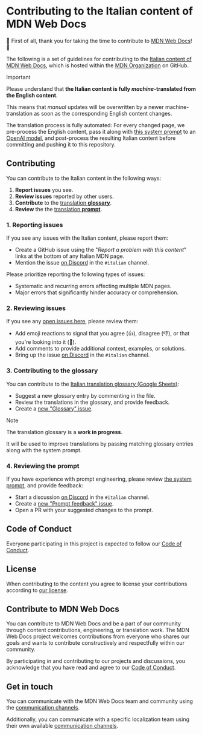# Contributing to the Italian content of MDN Web Docs

:tada: First of all, thank you for taking the time to contribute to [MDN Web Docs](https://developer.mozilla.org)! :tada:

The following is a set of guidelines for contributing to the [Italian content of MDN Web Docs](https://github.com/mdn/translated-content-it), which is hosted within the [MDN Organization](https://github.com/mdn) on GitHub.

> [!IMPORTANT]
> Please understand that **the Italian content is fully _machine_-translated from the English content**.
>
> This means that _manual_ updates will be overwritten by a newer machine-translation as soon as the corresponding English content changes.
>
> The translation process is fully automated: For every changed page, we pre-process the English content, pass it along with [this system prompt][prompt] to an [OpenAI model](https://platform.openai.com/docs/models), and post-process the resulting Italian content before committing and pushing it to this repository.

## Contributing

You can contribute to the Italian content in the following ways:

1. **Report issues** you see.
2. **Review issues** reported by other users.
3. **Contribute** to the [translation **glossary**][glossary].
4. **Review** the the [translation **prompt**][prompt].

### 1. Reporting issues

If you see any issues with the Italian content, please report them:

- Create a GitHub issue using the "_Report a problem with this content_" links at the bottom of any Italian MDN page.
- Mention the issue [on Discord][discord] in the `#italian` channel.

Please prioritize reporting the following types of issues:

- Systematic and recurring errors affecting multiple MDN pages.
- Major errors that significantly hinder accuracy or comprehension.

### 2. Reviewing issues

If you see any [open issues here](https://github.com/mdn/translated-content-it/issues), please review them:

- Add emoji reactions to signal that you agree (👍), disagree (👎), or that you're looking into it (👀).
- Add comments to provide additional context, examples, or solutions.
- Bring up the issue [on Discord][discord] in the `#italian` channel.

### 3. Contributing to the glossary

You can contribute to the [Italian translation glossary (Google Sheets)][glossary]:

- Suggest a new glossary entry by commenting in the file.
- Review the translations in the glossary, and provide feedback.
- Create a [new "Glossary" issue](https://github.com/mdn/translated-content-it/issues/new?template=bug.yml&title=Glossary+-+<SUMMARIZE+THE+PROBLEM>).

> [!NOTE]
> The translation glossary is a **work in progress**.
>
> It will be used to improve translations by passing matching glossary entries along with the system prompt.

### 4. Reviewing the prompt

If you have experience with prompt engineering, please review [the system prompt][prompt], and provide feedback:

- Start a discussion [on Discord][discord] in the `#italian` channel.
- Create a [new "Prompt feedback" issue](https://github.com/mdn/translated-content-it/issues/new?template=bug.yml&title=Prompt+feedback+-+<SUMMARIZE+THE+PROBLEM>).
- Open a PR with your suggested changes to the prompt.

## Code of Conduct

Everyone participating in this project is expected to follow our [Code of Conduct](CODE_OF_CONDUCT.md).

## License

When contributing to the content you agree to license your contributions according to [our license](LICENSE.md).

## Contribute to MDN Web Docs

You can contribute to MDN Web Docs and be a part of our community through content contributions, engineering, or translation work.
The MDN Web Docs project welcomes contributions from everyone who shares our goals and wants to contribute constructively and respectfully within our community.

By participating in and contributing to our projects and discussions, you acknowledge that you have read and agree to our [Code of Conduct](CODE_OF_CONDUCT.md).

## Get in touch

You can communicate with the MDN Web Docs team and community using the [communication channels][main communication].

Additionally, you can communicate with a specific localization team using their own available [communication channels][localization communication].

[discord]: https://mdn.dev/discord
[glossary]: https://docs.google.com/spreadsheets/d/1bPYgIAEAuwtMYw7fHRwmov5W14RDBOXdu1kHqFnKwdE/edit?usp=sharing
[prompt]: ./files/it/PROMPT.md
[main communication]: https://developer.mozilla.org/docs/MDN/Community/Communication_channels
[localization communication]: https://developer.mozilla.org/docs/MDN/Community/Contributing/Translated_content

